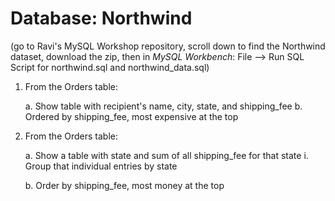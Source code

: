 # Database: Northwind
(go to Ravi's MySQL Workshop repository, scroll down to find the Northwind dataset, download the zip, then in *MySQL Workbench*: File --> Run SQL Script for northwind.sql 
and northwind_data.sql)

1. From the Orders table:
	
	a. Show table with recipient's name, city, state, and shipping_fee 
	b. Ordered by shipping_fee, most expensive at the top 
2. From the Orders table:
	
	a. Show a table with state and sum of all shipping_fee for that state 
		i. Group that individual entries by state 
	
	b. Order by shipping_fee, most money at the top